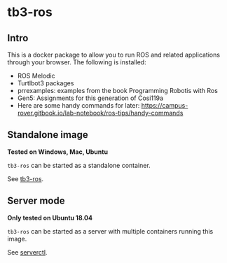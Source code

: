 # tb3-ros

## Intro

This is a docker package to allow you to run ROS and related applications through your browser. The following is installed:

* ROS Melodic
* Turtlbot3 packages
* prrexamples: examples from the book Programming Robotis with Ros
* Gen5: Assignments for this generation of Cosi119a
* Here are some handy commands for later: https://campus-rover.gitbook.io/lab-notebook/ros-tips/handy-commands

## Standalone image

**Tested on Windows, Mac, Ubuntu**

`tb3-ros` can be started as a standalone container.

See [tb3-ros](tb3-ros/README.md).

## Server mode

**Only tested on Ubuntu 18.04**

`tb3-ros` can be started as a server with multiple containers running this image.

See [serverctl](server/README.md).
